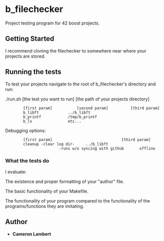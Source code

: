 # b_filechecker

Project testing program for 42 boost projects.

## Getting Started

I recommend cloning the filechecker to somewhere near where your projects are stored.

## Running the tests

To test your projects navigate to the root of b_filechecker's directory and run:

./run.sh [the test you want to run] [the path of your projects directory]

			[first param]			[second param]			[third param]
			b_libft				../b_libft
			b_printf			/tmp/b_printf
			b_ls				etc...

Debugging options:

			[first param]								[third param]
			cleanup	-clear log dir-		../b_libft
							-runs w/o syncing with github		offline


### What the tests do

I evaluate:

The existence and proper formatting of your "author" file.

The basic functionality of your Makefile.

The functionality of your program compared to the functionality of the programs/functions they are imitating.

## Author

* **Cameron Lambert**

